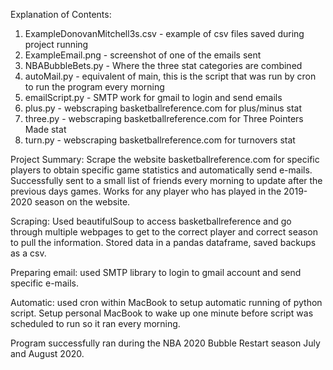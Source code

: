 Explanation of Contents:
1. ExampleDonovanMitchell3s.csv - example of csv files saved during project running
2. ExampleEmail.png - screenshot of one of the emails sent
3. NBABubbleBets.py - Where the three stat categories are combined
4. autoMail.py - equivalent of main, this is the script that was run by cron to run the program every morning
5. emailScript.py - SMTP work for gmail to login and send emails
6. plus.py - webscraping basketballreference.com for plus/minus stat
7. three.py - webscraping basketballreference.com for Three Pointers Made stat
8. turn.py - webscraping basketballreference.com for turnovers stat

Project Summary: Scrape the website basketballreference.com for specific players to obtain specific game statistics and automatically send e-mails.
Successfully sent to a small list of friends every morning to update after the previous days games. 
Works for any player who has played in the 2019-2020 season on the website.

Scraping: Used beautifulSoup to access basketballreference and go through multiple webpages to get to the correct player 
and correct season to pull the information. Stored data in a pandas dataframe, saved backups as a csv. 

Preparing email: used SMTP library to login to gmail account and send specific e-mails.

Automatic: used cron within MacBook to setup automatic running of python script. 
Setup personal MacBook to wake up one minute before script was scheduled to run so it ran every morning.

Program successfully ran during the NBA 2020 Bubble Restart season July and August 2020. 
